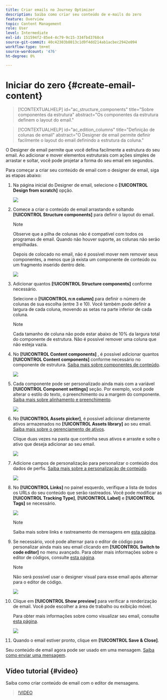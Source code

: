 ```yaml
---
title: Criar emails no Journey Optimizer
description: Saiba como criar seu conteúdo de e-mails do zero
feature: Overview
topic: Content Management
role: User
level: Intermediate
exl-id: 151594f2-85e4-4c79-9c15-334fbd3768c4
source-git-commit: 40c42303b8013c1d9f4dd214ab1acbec2942e094
workflow-type: tm+mt
source-wordcount: '476'
ht-degree: 0%

---
```


# Iniciar do zero {#create-email-content}

>[!CONTEXTUALHELP]
>id="ac_structure_components"
>title="Sobre componentes da estrutura"
>abstract="Os componentes da estrutura definem o layout do email."

>[!CONTEXTUALHELP]
>id="ac_edition_columns"
>title="Definição de colunas de email"
>abstract="O Designer de email permite definir facilmente o layout do email definindo a estrutura da coluna."

O Designer de email permite que você defina facilmente a estrutura do seu email. Ao adicionar e mover elementos estruturais com ações simples de arrastar e soltar, você pode projetar a forma do seu email em segundos.

Para começar a criar seu conteúdo de email com o designer de email, siga as etapas abaixo:

1. Na página inicial do Designer de email, selecione o **[!UICONTROL Design from scratch]** opção.

   ![](assets/email_designer.png)

1. Comece a criar o conteúdo de email arrastando e soltando **[!UICONTROL Structure components]** para definir o layout do email.

   >[!NOTE]
   >
   >Observe que a pilha de colunas não é compatível com todos os programas de email. Quando não houver suporte, as colunas não serão empilhadas.
   >
   >Depois de colocado no email, não é possível mover nem remover seus componentes, a menos que já exista um componente de conteúdo ou um fragmento inserido dentro dele.

   ![](assets/email_designer_2.png)

1. Adicionar quantos **[!UICONTROL Structure components]** conforme necessário.

   Selecione o **[!UICONTROL n:n column]** para definir o número de colunas de sua escolha (entre 3 e 10). Você também pode definir a largura de cada coluna, movendo as setas na parte inferior de cada coluna.

   >[!NOTE]
   >
   >Cada tamanho de coluna não pode estar abaixo de 10% da largura total do componente de estrutura. Não é possível remover uma coluna que não esteja vazia.

1. No **[!UICONTROL Content components]** , é possível adicionar quantos **[!UICONTROL Content components]** conforme necessário no componente de estrutura. [Saiba mais sobre componentes de conteúdo](content-components.md).

   ![](assets/email_designer_3.png)

1. Cada componente pode ser personalizado ainda mais com a variável **[!UICONTROL Component settings]** seção. Por exemplo, você pode alterar o estilo do texto, o preenchimento ou a margem do componente. [Saiba mais sobre alinhamento e preenchimento](adjusting-vertical-alignment-and-padding.md).

   ![](assets/email_designer_4.png)

1. No **[!UICONTROL Assets picker]**, é possível adicionar diretamente ativos armazenados no **[!UICONTROL Assets library]** ao seu email. [Saiba mais sobre o gerenciamento de ativos](assets-essentials.md).

   Clique duas vezes na pasta que continha seus ativos e arraste e solte o ativo que deseja adicionar ao seu email.

   ![](assets/email_designer_5.png)

1. Adicione campos de personalização para personalizar o conteúdo dos dados de perfis. [Saiba mais sobre a personalização de conteúdo](../personalization/personalize.md).

   ![](assets/email_designer_6.png)

1. No **[!UICONTROL Links]** no painel esquerdo, verifique a lista de todos os URLs do seu conteúdo que serão rastreados. Você pode modificar as **[!UICONTROL Tracking Type]**, **[!UICONTROL Label]** e **[!UICONTROL Tags]** se necessário.

   ![](assets/email_designer_7.png)

   >[!NOTE]
   >
   >Saiba mais sobre links e rastreamento de mensagens em [esta página](message-tracking.md).

1. Se necessário, você pode alternar para o editor de código para personalizar ainda mais seu email clicando em **[!UICONTROL Switch to code editor]** no menu avançado. Para obter mais informações sobre o editor de códigos, consulte [esta página](code-content.md#).

   >[!NOTE]
   >
   >Não será possível usar o designer visual para esse email após alternar para o editor de código.

   ![](assets/email_designer_26.png)

1. Clique em **[!UICONTROL Show preview]** para verificar a renderização de email. Você pode escolher a área de trabalho ou exibição móvel.

   Para obter mais informações sobre como visualizar seu email, consulte [esta página](preview.md).

   ![](assets/email_designer_8.png)

1. Quando o email estiver pronto, clique em **[!UICONTROL Save & Close]**.

Seu conteúdo de email agora pode ser usado em uma mensagem. [Saiba como enviar uma mensagem](../messages/publish-manage-message.md).

## Vídeo tutorial {#video}

Saiba como criar conteúdo de email com o editor de mensagens.

>[!VIDEO](https://video.tv.adobe.com/v/334150?quality=12)